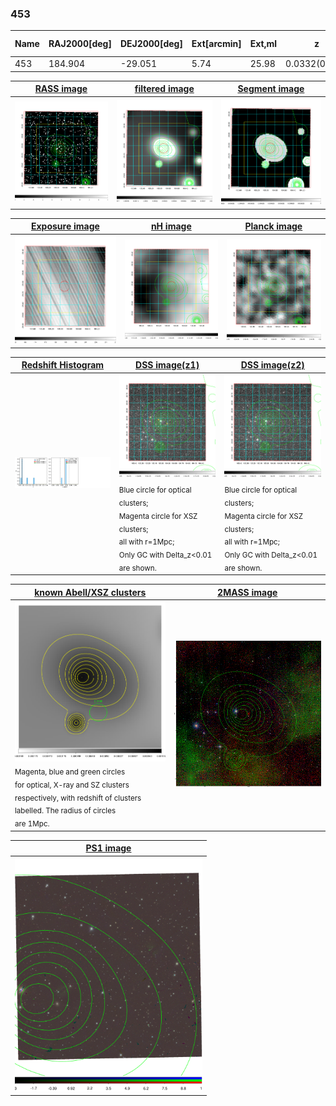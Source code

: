<div STYLE="page-break-after: always;"></div>

### 453

|Name|RAJ2000[deg]|DEJ2000[deg] |Ext[arcmin]| Ext,ml | z | z_src| C|GC(XSZ,Delta_z<0.01)| GC(OPT,Delta_z<0.01)|GC| R_sig[arcmin] | R500[arcmin] | R500[Mpc]| CRsig[c/s] | CR500[c/s] |L500[1E44 erg/s]|F500[1E-12 erg/s/cm^2]| M500[1E14 Msun]|Tx[keV]|Cnt_sig|Beta|Rc[arcmin]|Comment|Alias|
|---|---|---|---|---|---|------|---|--------|---------|----------|---|---|---|---|---|---|---|---|---|---|---|---|---|---|
|453| 184.904| -29.051| 5.74| 25.98| 0.0332(0.005)| z1,| G| -| -| -| 15.625| 13.850| 0.550| 0.164(0.055)| 0.161(0.054)| 0.060(0.016)| 2.354(0.639)| 0.49(0.07)| 1.39(0.12)| 48.9| 0.691(-0.141+0.194)| 6.286(-1.983+2.321)| -| t298|

|[RASS image](../image/453/453_img.pdf)|[filtered image](../image/453/453_fil.pdf)|[Segment image](../image/453/453_seg.pdf)|
|-------------------|--------------------|-------------------|
| <img src="../image/453/453_img.png" width="300">  | <img src="../image/453/453_fil.png" width="300">   | <img src="../image/453/453_seg.png" width="300">  |

|[Exposure image](../image/453/453_mex.pdf)| [nH image](../image/453/453_nh.pdf)| [Planck image](../image/453/453_p.pdf)|
|-------------------|--------------------|-------------------|
|<img src="../image/453/453_mex.png" width="300">   | <img src="../image/453/453_nh.png" width="300">    | <img src="../image/453/453_p.png" width="300"> |

|[Redshift Histogram](../image/453/453_zg.pdf) | [DSS image(z1)](../image/453/453_dss_z1.pdf)      |  [DSS image(z2)](../image/453/453_dss_z2.pdf)    |
|-------------------|--------------------|-------------------|
|<img src="../image/453/453_zg.png" width="300"> |<img src="../image/453/453_dss_z1.png" width="300"> <sub><br>Blue circle for optical clusters; <br>Magenta circle for XSZ clusters; <br>all with r=1Mpc; <br>Only GC with Delta_z<0.01 are shown. </sub>| <img src="../image/453/453_dss_z2.png" width="300"><sub><br>Blue circle for optical clusters; <br>Magenta circle for XSZ clusters; <br>all with r=1Mpc; <br>Only GC with Delta_z<0.01 are shown. </sub> |

|[known Abell/XSZ clusters](../image/453/453_gc.pdf) | [2MASS image](../image/453/453_2mass.pdf)      |
|-------------------|-------------------|
|<img src=../image/453/453_gc.png width="300"> <br><sub>Magenta, blue and green circles <br>for optical, X-ray and SZ clusters <br>respectively, with redshift of clusters <br>labelled. The radius of circles <br>are 1Mpc.</sub>|<img src="../image/453/453_2mass.png" width="300">  |

|[PS1 image](../image/453/453_ps1.pdf)            |
|-------------------|
| <img src="../image/453/453_ps1.pdf" width="300">  |
